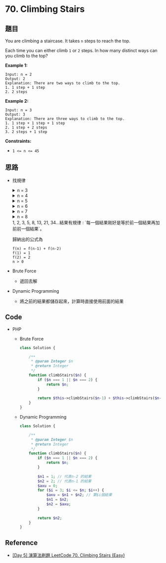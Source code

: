 # 70. Climbing Stairs

## 題目

You are climbing a staircase. It takes `n` steps to reach the top.

Each time you can either climb `1` or `2` steps. In how many distinct ways can you climb to the top?

**Example 1:**

```
Input: n = 2
Output: 2
Explanation: There are two ways to climb to the top.
1. 1 step + 1 step
2. 2 steps

```

**Example 2:**

```
Input: n = 3
Output: 3
Explanation: There are three ways to climb to the top.
1. 1 step + 1 step + 1 step
2. 1 step + 2 steps
3. 2 steps + 1 step

```

**Constraints:**

- `1 <= n <= 45`

## 思路

- 找規律
    <details>
        <summary>n = 3</summary>

        ```
        111   // 1個3個的數字組合
        21    // 2個2個的數字組合
        12

        ```

        **結果：** 1+2 = `3`
    </details>
    <details>
        <summary>n = 4</summary>

        ```
        1111 // 1個4個的數字組合，C4取0 = 1
        211  // 3個3個的數字組合，C3取1 = 3
        121
        112
        22   // C2取2 = 1

        ```

        **結果：** 1+3+1 = `5`
    </details>
    <details>
        <summary>n = 5</summary>

        ```
        11111 // C5取0 = 1
        2111  // C4取1 = 4
        1211
        1121
        1112
        221   // C3取2 = 3
        212
        122

        ```

        **結果：** 1+4+3 = `8`
    </details>
    <details>
        <summary>n = 6</summary>

        ```
        111111 // C6取0 = 1
        21111  // C5取1 = 5
        2211   // C4取2 = 6
        2121
        2112
        1221
        1212
        1122
        222    // C3取3 = 1

        ```

        **結果：** 1+5+6+1 = `13`
    </details>
    <details>
        <summary>n = 7</summary>

        ```
        1111111 // C7取0 = 1
        211111  // C6取1 = 6
        22111   // C5取2 = 10
        2221    // C4取3 = 4

        ```

        **結果：** 1+6+10+4 = `21`
    </details>
    <details>
        <summary>n = 8</summary>

        ```
        11111111 // C8取0 = 1
        2111111  // C7取1 = 7
        221111   // C6取2 = 15
        22211    // C5取3 = 10
        2222     // C4取4 = 1

        ```

        **結果：** 1+7+15+10+1 = `34`
    </details>
    1, 2, 3, 5, 8, 13, 21, 34...結果有規律 : `每一個結果剛好是等於前一個結果再加前前一個結果`。

    歸納出的公式為

    ```
    f(n) = f(n-1) + f(n-2)
    f(1) = 1
    f(2) = 2
    n > 0
    ```
- Brute Force
    - 遞回去解
- Dynamic Programming
    - 將之前的結果都儲存起來，計算時直接使用前面的結果

## Code

- PHP
    - Brute Force

        ```php
        class Solution {

            /**
             * @param Integer $n
             * @return Integer
             */
            function climbStairs($n) {
                if ($n === 1 || $n === 2) {
                    return $n;
                }  
                
                return $this->climbStairs($n-1) + $this->climbStairs($n-2);
            }
        }
        ```

    - Dynamic Programming

        ```php
        class Solution {

            /**
             * @param Integer $n
             * @return Integer
             */
            function climbStairs($n) {
                if ($n === 1 || $n === 2) {
                    return $n;
                }  
                
                $n1 = 1; // 代表n-2 的結果
                $n2 = 2; // 代表n-1 的結果
                $axu = 0;
                for ($i = 3; $i <= $n; $i++) {
                    $axu = $n1 + $n2; // 第$i個結果
                    $n1 = $n2;
                    $n2 = $axu;
                }
                
                return $n2;
            }
        }
        ```

## Reference

- [[Day 5] 演算法刷題 LeetCode 70. Climbing Stairs (Easy)](https://ithelp.ithome.com.tw/articles/10218585)